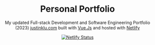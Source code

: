 <div align="center">
  <!-- <img alt="Logo" src="https://raw.githubusercontent.com/bchiang7/v4/main/src/images/logo.png" width="100" /> -->
</div>
<h1 align="center">
  Personal Portfolio
</h1>
<p align="center">
  My updated Full-stack Development and Software Engineering Portfolio (2023) 
  <a href="https://justinklu.com" target="_blank">justinklu.com</a> 
  built with 
  <a href="https://vuejs.org/" target="_blank">Vue.Js</a> and hosted with <a href="https://www.netlify.com/" target="_blank">Netlify</a>
</p>

<p align="center">
  <a href="https://app.netlify.com/sites/justinklu/deploys" target="_blank">
    <img src="https://api.netlify.com/api/v1/badges/d2b2c79c-2b56-42f7-b7ec-1c58e72c11fc/deploy-status" alt="Netlify Status" />
  </a>
</p>
